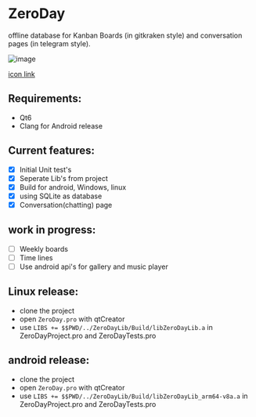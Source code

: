 # ZeroDay
offline database for Kanban Boards (in gitkraken style) and conversation pages (in telegram style).


![image](https://user-images.githubusercontent.com/36326627/184008369-8a9bb3c0-48c8-4873-89ae-3c38a49f9174.png)

[icon link](https://jennirenas.com/zero-day)

## Requirements:
* Qt6
* Clang for Android release 

## Current features:   
- [x] Initial Unit test's
- [x] Seperate Lib's from project
- [x] Build for android, Windows, linux 
- [x] using SQLite as database
- [x] Conversation(chatting) page
 
## work in progress: 
- [ ] Weekly boards
- [ ] Time lines
- [ ] Use android api's for gallery and music player

## Linux release: 
* clone the project
* open `ZeroDay.pro` with qtCreator
* use `LIBS += $$PWD/../ZeroDayLib/Build/libZeroDayLib.a` in ZeroDayProject.pro and ZeroDayTests.pro

## android release: 
* clone the project
* open `ZeroDay.pro` with qtCreator
* use `LIBS += $$PWD/../ZeroDayLib/Build/libZeroDayLib_arm64-v8a.a` in ZeroDayProject.pro and ZeroDayTests.pro
